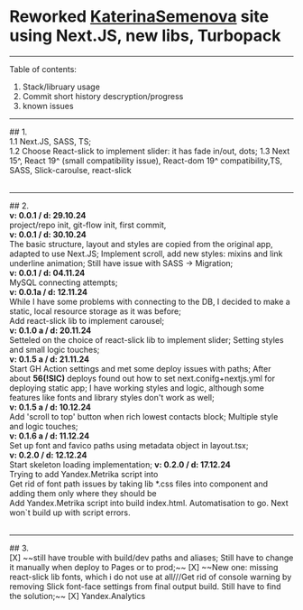 <h1>Reworked <a href="https://katerinasemenova.ru"> KaterinaSemenova</a> site using Next.JS, new libs, Turbopack</h1>

<hr>
Table of contents:

1. Stack/libruary usage
2. Commit short history descryption/progress
3. known issues

<hr>
## 1.<br>
1.1 Next.JS, SASS, TS;<br>
1.2 Choose React-slick to implement slider: it has fade in/out, dots; 
1.3 Next 15^, React 19^ (small compatibility issue), React-dom 19^ compatibility,TS, SASS, Slick-caroulse, react-slick
<br>
<br>
<hr>
## 2.<br>
<b>v: 0.0.1 / d: 29.10.24</b> <br>    
project/repo init, git-flow init, first commit,
<br>
<b>v: 0.0.1 / d: 30.10.24</b> <br>    
The basic structure, layout and styles are copied from the original app, adapted to use Next.JS;
Implement scroll, add new styles: mixins and link underline animation;
Still have issue with SASS -> Migration;
<br>  
<b>v: 0.0.1 / d: 04.11.24<br></b> 
MySQL connecting attempts;    <br>
<b>v: 0.0.1a / d: 12.11.24<br></b> 
While I have some problems with connecting to the DB, I decided to make a static, local resource storage as it was before;
<br>Add react-slick lib to implement carousel;
<br>
<b>v: 0.1.0 a / d: 20.11.24<br></b> 
Setteled on the choice of react-slick lib to implement slider;
Setting styles and small logic touches;
<br><b>v: 0.1.5 a / d: 21.11.24<br></b> 
Start GH Action settings and met some deploy issues with paths;
After about <b>56(!SIC)</b> deploys found out how to set next.conifg+nextjs.yml for deploying static app;
I have working styles and logic, although some features like fonts and library styles don't work as well;
<br><b>v: 0.1.5 a / d: 10.12.24<br></b> 
Add 'scroll to top' button when rich lowest contacts block;
Multiple style and logic touches;<br>
<b>v: 0.1.6 a / d: 11.12.24<br></b> 
Set up font and favico paths using metadata object in layout.tsx;<br>
<b>v: 0.2.0 / d: 12.12.24<br></b> 
Start skeleton loading implementation;
<b>v: 0.2.0 / d: 17.12.24<br></b> 
Trying to add Yandex.Metrika script into <Head><br>
Get rid of font path issues by taking lib *.css files into component and adding them only where they should be<br>
Add Yandex.Metrika script into build index.html. Automatisation to go.
Next won`t build up with script errors. 

<br>
<br>
<hr>
## 3.<br>
[X] ~~still have trouble with build/dev paths and aliases; Still have to change it manually when deploy to Pages or to prod;~~
[X] ~~New one: missing react-slick lib fonts, which i do not use at all///Get rid of console warning by removing Slick font-face settings from final output build. Still have to find the solution;~~
[X] Yandex.Analytics